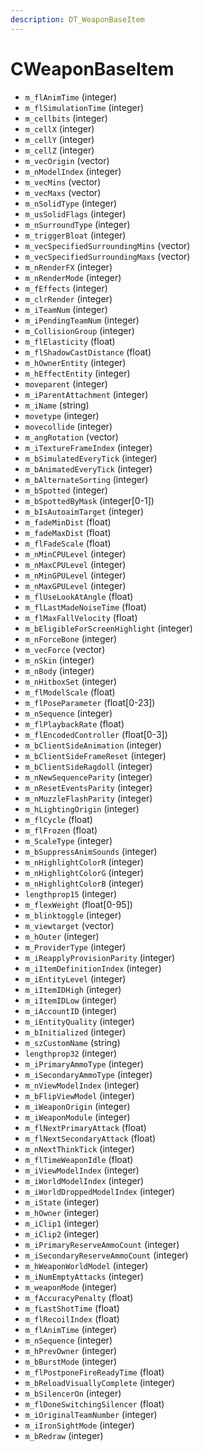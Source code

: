 ```yaml
---
description: DT_WeaponBaseItem
---
```


# CWeaponBaseItem


* `m_flAnimTime` (integer)
* `m_flSimulationTime` (integer)
* `m_cellbits` (integer)
* `m_cellX` (integer)
* `m_cellY` (integer)
* `m_cellZ` (integer)
* `m_vecOrigin` (vector)
* `m_nModelIndex` (integer)
* `m_vecMins` (vector)
* `m_vecMaxs` (vector)
* `m_nSolidType` (integer)
* `m_usSolidFlags` (integer)
* `m_nSurroundType` (integer)
* `m_triggerBloat` (integer)
* `m_vecSpecifiedSurroundingMins` (vector)
* `m_vecSpecifiedSurroundingMaxs` (vector)
* `m_nRenderFX` (integer)
* `m_nRenderMode` (integer)
* `m_fEffects` (integer)
* `m_clrRender` (integer)
* `m_iTeamNum` (integer)
* `m_iPendingTeamNum` (integer)
* `m_CollisionGroup` (integer)
* `m_flElasticity` (float)
* `m_flShadowCastDistance` (float)
* `m_hOwnerEntity` (integer)
* `m_hEffectEntity` (integer)
* `moveparent` (integer)
* `m_iParentAttachment` (integer)
* `m_iName` (string)
* `movetype` (integer)
* `movecollide` (integer)
* `m_angRotation` (vector)
* `m_iTextureFrameIndex` (integer)
* `m_bSimulatedEveryTick` (integer)
* `m_bAnimatedEveryTick` (integer)
* `m_bAlternateSorting` (integer)
* `m_bSpotted` (integer)
* `m_bSpottedByMask` (integer[0-1])
* `m_bIsAutoaimTarget` (integer)
* `m_fadeMinDist` (float)
* `m_fadeMaxDist` (float)
* `m_flFadeScale` (float)
* `m_nMinCPULevel` (integer)
* `m_nMaxCPULevel` (integer)
* `m_nMinGPULevel` (integer)
* `m_nMaxGPULevel` (integer)
* `m_flUseLookAtAngle` (float)
* `m_flLastMadeNoiseTime` (float)
* `m_flMaxFallVelocity` (float)
* `m_bEligibleForScreenHighlight` (integer)
* `m_nForceBone` (integer)
* `m_vecForce` (vector)
* `m_nSkin` (integer)
* `m_nBody` (integer)
* `m_nHitboxSet` (integer)
* `m_flModelScale` (float)
* `m_flPoseParameter` (float[0-23])
* `m_nSequence` (integer)
* `m_flPlaybackRate` (float)
* `m_flEncodedController` (float[0-3])
* `m_bClientSideAnimation` (integer)
* `m_bClientSideFrameReset` (integer)
* `m_bClientSideRagdoll` (integer)
* `m_nNewSequenceParity` (integer)
* `m_nResetEventsParity` (integer)
* `m_nMuzzleFlashParity` (integer)
* `m_hLightingOrigin` (integer)
* `m_flCycle` (float)
* `m_flFrozen` (float)
* `m_ScaleType` (integer)
* `m_bSuppressAnimSounds` (integer)
* `m_nHighlightColorR` (integer)
* `m_nHighlightColorG` (integer)
* `m_nHighlightColorB` (integer)
* `lengthprop15` (integer)
* `m_flexWeight` (float[0-95])
* `m_blinktoggle` (integer)
* `m_viewtarget` (vector)
* `m_hOuter` (integer)
* `m_ProviderType` (integer)
* `m_iReapplyProvisionParity` (integer)
* `m_iItemDefinitionIndex` (integer)
* `m_iEntityLevel` (integer)
* `m_iItemIDHigh` (integer)
* `m_iItemIDLow` (integer)
* `m_iAccountID` (integer)
* `m_iEntityQuality` (integer)
* `m_bInitialized` (integer)
* `m_szCustomName` (string)
* `lengthprop32` (integer)
* `m_iPrimaryAmmoType` (integer)
* `m_iSecondaryAmmoType` (integer)
* `m_nViewModelIndex` (integer)
* `m_bFlipViewModel` (integer)
* `m_iWeaponOrigin` (integer)
* `m_iWeaponModule` (integer)
* `m_flNextPrimaryAttack` (float)
* `m_flNextSecondaryAttack` (float)
* `m_nNextThinkTick` (integer)
* `m_flTimeWeaponIdle` (float)
* `m_iViewModelIndex` (integer)
* `m_iWorldModelIndex` (integer)
* `m_iWorldDroppedModelIndex` (integer)
* `m_iState` (integer)
* `m_hOwner` (integer)
* `m_iClip1` (integer)
* `m_iClip2` (integer)
* `m_iPrimaryReserveAmmoCount` (integer)
* `m_iSecondaryReserveAmmoCount` (integer)
* `m_hWeaponWorldModel` (integer)
* `m_iNumEmptyAttacks` (integer)
* `m_weaponMode` (integer)
* `m_fAccuracyPenalty` (float)
* `m_fLastShotTime` (float)
* `m_flRecoilIndex` (float)
* `m_flAnimTime` (integer)
* `m_nSequence` (integer)
* `m_hPrevOwner` (integer)
* `m_bBurstMode` (integer)
* `m_flPostponeFireReadyTime` (float)
* `m_bReloadVisuallyComplete` (integer)
* `m_bSilencerOn` (integer)
* `m_flDoneSwitchingSilencer` (float)
* `m_iOriginalTeamNumber` (integer)
* `m_iIronSightMode` (integer)
* `m_bRedraw` (integer)
